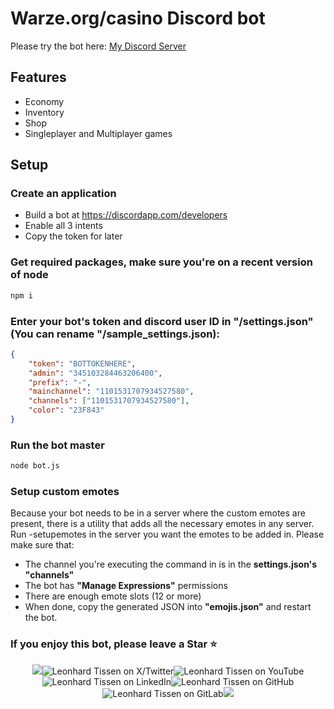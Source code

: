 # Warze.org/casino Discord bot

Please try the bot here: [My Discord Server](https://discord.gg/jtcqgvkZY7)

## Features
- Economy
- Inventory
- Shop
- Singleplayer and Multiplayer games

## Setup

### Create an application
- Build a bot at https://discordapp.com/developers
- Enable all 3 intents
- Copy the token for later

### Get required packages, make sure you're on a recent version of node
```bash
npm i
```

### Enter your bot's token and discord user ID in "/settings.json" (You can rename "/sample_settings.json):
```json
{
    "token": "BOTTOKENHERE",
    "admin": "345103284463206400",
    "prefix": "-",
    "mainchannel": "1101531707934527580",
    "channels": ["1101531707934527580"],
    "color": "23F843"
}
```
### Run the bot master
```bash
node bot.js
```
### Setup custom emotes
Because your bot needs to be in a server where the custom emotes are present, there is a utility that adds all the necessary emotes in any server.
Run -setupemotes in the server you want the emotes to be added in.
Please make sure that:
- The channel you're executing the command in is in the **settings.json's "channels"**
- The bot has **"Manage Expressions"** permissions
- There are enough emote slots (12 or more)
- When done, copy the generated JSON into **"emojis.json"** and restart the bot.

### If you enjoy this bot, please leave a Star ⭐

<p align="center">
	<img src="https://s.warze.org/paddingleft3.png" style="display: inline-block;"><a href="https://twitter.warze.org" style="text-decoration: none;"><img src="https://s.warze.org/x3.png" alt="Leonhard Tissen on X/Twitter" style="display: inline-block;"/></a><a href="https://youtube.warze.org" style="text-decoration: none;"><img src="https://s.warze.org/youtube3.png" alt="Leonhard Tissen on YouTube" style="display: inline-block;"/></a><a href="https://linkedin.warze.org" style="text-decoration: none;"><img src="https://s.warze.org/linkedin3.png" alt="Leonhard Tissen on LinkedIn" style="display: inline-block;"/></a><a href="https://github.warze.org" style="text-decoration: none;"><img src="https://s.warze.org/github3.png" alt="Leonhard Tissen on GitHub" style="display: inline-block;"/></a><a href="https://gitlab.warze.org" style="text-decoration: none;"><img src="https://s.warze.org/gitlab3.png" alt="Leonhard Tissen on GitLab" style="display: inline-block;"/></a><img src="https://s.warze.org/paddingright2.png">
</p>
